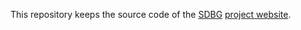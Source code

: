 This repository keeps the source code of the [SDBG](https://github.com/sdbg/sdbg) [project website](http://sdbg.github.io).
